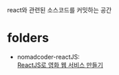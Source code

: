 
react와 관련된 소스코드를 커밋하는 공간

# folders
* nomadcoder-reactJS:     
    [ReactJS로 영화 웹 서비스 만들기](https://nomadcoders.co/react-fundamentals)
    
        
